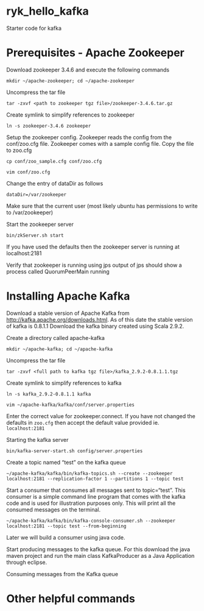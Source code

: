 ryk_hello_kafka
===============

Starter code for kafka

Prerequisites - Apache Zookeeper
================================
Download zookeeper 3.4.6 and execute the following commands

```mkdir ~/apache-zookeeper; cd ~/apache-zookeeper```

Uncompress the tar file

```tar -zxvf <path to zookeeper tgz file>/zookeeper-3.4.6.tar.gz```

Create symlink to simplify references to zookeeper

```ln -s zookeeper-3.4.6 zookeeper```

Setup the zookeeper config. Zookeeper reads the config from the conf/zoo.cfg file. Zookeeper comes with a sample config file. Copy the file to zoo.cfg

```cp conf/zoo_sample.cfg conf/zoo.cfg```

```vim conf/zoo.cfg```

Change the entry of dataDir as follows

    dataDir=/var/zookeeper

Make sure that the current user (most likely ubuntu has permissions to write to /var/zookeeper)

Start the zookeeper server

```bin/zkServer.sh start```

If you have used the defaults then the zookeeper server is running at localhost:2181

Verify that zookeeper is running using jps
output of jps should show a process called QuorumPeerMain running

Installing Apache Kafka
=======================

Download a stable version of Apache Kafka from http://kafka.apache.org/downloads.html. As of this date the stable version of kafka is 0.8.1.1 Download the kafka binary created using Scala 2.9.2. 


Create a directory called apache-kafka

```mkdir ~/apache-kafka; cd ~/apache-kafka```

Uncompress the tar file

```tar -zxvf <full path to kafka tgz file>/kafka_2.9.2-0.8.1.1.tgz```


Create symlink to simplify references to kafka

```ln -s kafka_2.9.2-0.8.1.1 kafka```

```vim ~/apache-kafka/kafka/conf/server.properties```

Enter the correct value for zookeeper.connect. If you have not changed the defaults in ```zoo.cfg``` then accept the default value provided ie. ```localhost:2181```

Starting the kafka server

```bin/kafka-server-start.sh config/server.properties```

Create a topic named “test” on the kafka queue

```~/apache-kafka/kafka/bin/kafka-topics.sh --create --zookeeper localhost:2181 --replication-factor 1 --partitions 1 --topic test```

Start a consumer that consumes all messages sent to topic=“test”. This consumer is a simple command line program that comes with the kafka code and is used for illustration purposes only. This will print all the consumed messages on the terminal.

```~/apache-kafka/kafka/bin/kafka-console-consumer.sh --zookeeper localhost:2181 --topic test --from-beginning```

Later we will build a consumer using java code. 

Start producing messages to the kafka queue.
For this download the java maven project and run the main class KafkaProducer as a Java Application through eclipse.

Consuming messages from the Kafka queue

Other helpful commands
======================
